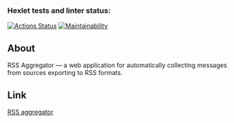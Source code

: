 ### Hexlet tests and linter status:
[![Actions Status](https://github.com/Kirill-Chigirev/frontend-project-11/actions/workflows/hexlet-check.yml/badge.svg)](https://github.com/Kirill-Chigirev/frontend-project-11/actions)
[![Maintainability](https://api.codeclimate.com/v1/badges/af1bf554ca5bc965610d/maintainability)](https://codeclimate.com/github/Kirill-Chigirev/frontend-project-11/maintainability)

## About
RSS Aggregator — a web application for automatically collecting messages from sources exporting to RSS formats.

## Link
[RSS aggregator](https://frontend-project-11-sigma-blond.vercel.app/)